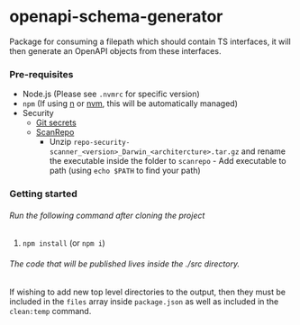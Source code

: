 # openapi-schema-generator

Package for consuming a filepath which should contain TS interfaces, it will then generate an OpenAPI objects from these interfaces.

### Pre-requisites

- Node.js (Please see `.nvmrc` for specific version)
- `npm` (If using [n](https://github.com/tj/n) or [nvm](https://github.com/nvm-sh/nvm), this will be automatically managed)
- Security
    - [Git secrets](https://github.com/awslabs/git-secrets)
    - [ScanRepo](https://github.com/UKHomeOffice/repo-security-scanner)
        - Unzip `repo-security-scanner_<version>_Darwin_<architercture>.tar.gz` and rename the executable inside the folder
          to `scanrepo` - Add executable to path (using `echo $PATH` to find your path)

### Getting started

###### Run the following command after cloning the project

1. `npm install` (or `npm i`)

###### The code that will be published lives inside the ./src directory.

If wishing to add new top level directories to the output, then they must be included in the `files` array inside `package.json` as well as included in the `clean:temp` command.
